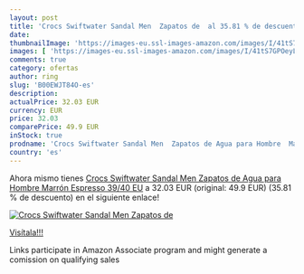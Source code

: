 ```yaml
---
layout: post
title: 'Crocs Swiftwater Sandal Men  Zapatos de  al 35.81 % de descuento'
date: 
thumbnailImage: 'https://images-eu.ssl-images-amazon.com/images/I/41tS7GPOeyL._SL200_.jpg'
images: [ 'https://images-eu.ssl-images-amazon.com/images/I/41tS7GPOeyL._SL200_.jpg' ]
comments: true
category: ofertas
author: ring
slug: 'B00EWJT84O-es'
description:
actualPrice: 32.03 EUR
currency: EUR
price: 32.03
comparePrice: 49.9 EUR
inStock: true
prodname: 'Crocs Swiftwater Sandal Men  Zapatos de Agua para Hombre  Marrón Espresso  39/40 EU'
country: 'es'
---
```


Ahora mismo tienes [Crocs Swiftwater Sandal Men  Zapatos de Agua para Hombre  Marrón Espresso  39/40 EU](https://www.amazon.es/dp/B00EWJT84O/?tag=tolees-21) a 32.03 EUR (original: 49.9 EUR) (35.81 %  de descuento) en el siguiente enlace!

[![Crocs Swiftwater Sandal Men  Zapatos de ](https://images-eu.ssl-images-amazon.com/images/I/41tS7GPOeyL._SL200_.jpg)](https://www.amazon.es/dp/B00EWJT84O/?tag=tolees-21)

[Visítala!!!](https://www.amazon.es/dp/B00EWJT84O/?tag=tolees-21)

Links participate in Amazon Associate program and might generate a comission on qualifying sales
